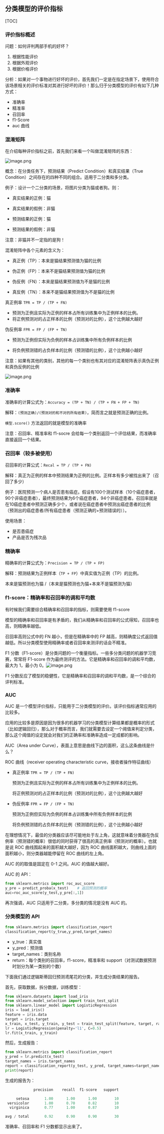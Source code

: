 ## 分类模型的评价指标

[TOC]

### 评价指标概述

问题：如何评判两部手机的好坏？

1. 根据性能评价
2. 根据外观评价
3. 根据价格评价

分析：如果对一个事物进行好坏的评价，首先我们一定是在指定场景下，使用符合该场景相关的评价标准对其进行好坏的评价！那么归于分类模型的评价有如下几种方式：

- 准确率
- 精准率
- 召回率
- f1-Score
- auc 曲线

### 混淆矩阵

在介绍每种评价指标之前，首先我们来看一个叫做混淆矩阵的东西：

![image.png](classification-evaluation.assets/Thu,%2023%20Apr%202020%20232217.png)

概念：在分类任务下，预测结果（Predict Condition）和真实结果（True Condition）之间存在的四种不同的组合。适用于二分类和多分类。

例子：设计一个二分类的场景，将图片分类为猫或者狗。则：

- 真实结果的正例：猫

- 真实结果的假例：非猫

- 预测结果的正例：猫

- 预测结果的假例：非猫

注意：非猫并不一定指的是狗！

混淆矩阵中各个元素的含义为：

- 真正例（TP）：本来是猫结果预测值为猫的比例

- 伪正例（FP）：本来不是猫结果预测值为猫的比例

- 伪反例（FN）：本来是猫结果预测值为不是猫的比例

- 真反例（TN）：本来不是猫结果预测值为不是猫的比例

真正例率 `TPR = TP / (TP + FN)`

- 预测为正例且实际为正例的样本占所有训练集中为正例样本的比例。
- 将正例预测对的占正样本的比例（预测对的比例），这个比例越大越好

伪反例率 `FPR = FP / (FP + TN)`

- 预测为正例但实际为负例的样本占训练集中所有负例样本的比例

- 将负例预测错的占负样本的比例（预测错的比例），这个比例越小越好

注意：如果有其他的类别，其他的每一个类别也有其对应的混淆矩阵表示真伪正例和真伪反例的比例

![image.png](classification-evaluation.assets/Thu,%2023%20Apr%202020%20232212.png)

### 准确率

准确率的计算公式为：`Accuracy = (TP + TN) / (TP + FN + FP + TN)`

解释：`(预测正确)/(预测对的和不对的所有结果)`，简而言之就是预测正确的比例。

`模型.score()` 方法返回的就是模型的准确率

注意：召回率、精准率和 f1-socre 会给每一个类别返回一个评估结果，而准确率直接返回一个结果。

### 召回率（较多被使用）

召回率的计算公式：`Recal = TP / (TP + FN)`

解释：真正为正例的样本中预测结果为正例的比例。正样本有多少被找出来了（召回了多少）

例子：医院预测一个病人是否患有癌症。假设有100个测试样本（10个癌症患者，90个非癌症患者），最终预测结果为6个癌症患者，94个非癌症患者。召回率就是在10癌症患者中预测正确多少个，或者说在癌症患者中预测出癌症患者的比例（预测出的癌症患者/所有癌症患者（预测正确的+预测错误的））。

使用场景：
- 是否患癌症
- 产品是否为残次品

### 精确率

精确率的计算公式为：`Precision = TP / (TP + FP)`

解释：预测结果为正例样本（`TP + FP`）中真实值为正例（TP）的比例。

本来是猫预测也为猫 /（本来是猫预测也为猫+本来不是猫预测为猫）

### f1-score：精确率和召回率的调和平均数

有时候我们需要综合精确率和召回率的指标，则需要使用 f1-score

模型的精确率和召回率是有矛盾的，我们从精确率和召回率的公式得知，召回率也高，则精确率越低。

召回率高则公式中的 FN 越小，但是在精确率中的 FP 越高，则精确度公式返回值越低。所以分类模型使用精确率或者召回率来测评的话会不精准。

F1 分数（F1-score）是分类问题的一个衡量指标。一些多分类问题的机器学习竞赛，常常将 F1-score 作为最终测评的方法。它是精确率和召回率的调和平均数，最大为 1，最小为 0。![image.png](classification-evaluation.assets/Thu,%2023%20Apr%202020%20232206.png)

F1 分数反应了模型的稳健性，它是精确率和召回率的调和平均数，是一个综合的评判标准。

### AUC

AUC 是一个模型评价指标，只能用于二分类模型的评价。该评价指标通常应用的比较多。

应用的比较多是原因是因为很多的机器学习的分类模型计算结果都是概率的形式（比如逻辑回归），那么对于概率而言，我们就需要去设定一个阈值来判定分类，那么这个阈值的设定就会对我们的正确率和准确率造成一定成都的影响。

AUC（Area under Curve），表面上意思是曲线下边的面积，这么这条曲线是什么？

ROC 曲线（receiver operating characteristic curve，接收者操作特征曲线）

- 真正例率 `TPR = TP / (TP + FN)`

  预测为正例且实际为正例的样本占所有训练集中为正例样本的比例。
  
  将正例预测对的占正样本的比例（预测对的比例），这个比例越大越好
  
- 伪反例率 `FPR = FP / (FP + TN)`

  预测为正例但实际为负例的样本占训练集中所有负例样本的比例
  
  将负例预测错的占负样本的比例（预测错的比例），这个比例越小越好


在理想情况下，最佳的分类器应该尽可能地处于左上角，这就意味着分类器在伪反例率（预测错的概率）很低的同时获得了很高的真正例率（预测对的概率）。也就是说 ROC 曲线围起来的面积越大越好，因为 ROC 曲线面积越大，则曲线上面的面积越小，则分类器越能停留在 ROC 曲线的左上角。

AUC 的的取值是固定在 0-1 之间。AUC 的值越大越好。

AUC 的 API：
```python
from sklearn.metrics import roc_auc_score
y_pre = predict_proba(x_test)    # 返回预测的概率
auc=roc_auc_score(y_test,y_pre[:,1])
```

再次强调，AUC 只适用于二分类，多分类的情况是没有 AUC 的。

### 分类模型的 API

```python
from sklearn.metrics import classification_report
classification_report(y_true,y_pred,target_names)
```

- y_true：真实值
- y_pred：预测值
- target_names：类别名称
- return：每个类别的召回率，f1-score，精准率和 support（对测试数据预测时划分为某一类别的个数）

下面我们通过逻辑斯蒂回归预测鸢尾花的分类，并生成分类结果的报告。

首先，获取数据，拆分数据，训练模型：

```python
from sklearn.datasets import load_iris
from sklearn.model_selection import train_test_split
from sklearn.linear_model import LogisticRegression
iris = load_iris()
feature = iris.data
target = iris.target
x_train, x_test, y_train, y_test = train_test_split(feature, target, random_state=2020, test_size=0.2)
lr = LogisticRegression(penalty='l1', C=0.5)
lr.fit(x_train, y_train)
```

然后，生成报告：

```python
from sklearn.metrics import classification_report
y_pred = lr.predict(x_test)
target_names = iris.target_names
report = classification_report(y_test, y_pred, target_names=target_names)
print(report)
```

生成的报告为：

```python
             precision    recall  f1-score   support

     setosa       1.00      1.00      1.00        10
 versicolor       1.00      0.70      0.82        10
  virginica       0.77      1.00      0.87        10

avg / total       0.92      0.90      0.90        30
```

准确率、召回率和 F1 分数都显示出来了。